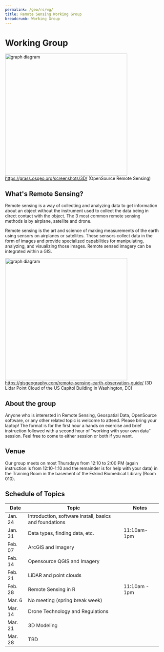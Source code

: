 ```yaml
---
permalink: /geo/rs/wg/
title: Remote Sensing Working Group
breadcrumb: Working Group
---
```


# Working Group

<img src="https://grass.osgeo.org/uploads/images/Gallery/3D/landsat_RGB_nviz_trento.png" alt = "graph diagram" style="width:400px" /><br/>
https://grass.osgeo.org/screenshots/3D/ (OpenSource Remote Sensing)

## What's Remote Sensing?

Remote sensing is a way of collecting and analyzing data to get information about an object without the instrument used to collect the data being in direct contact with the object.  The 3 most common remote sensing methods is by airplane, satellite and drone.

Remote sensing is the art and science of making measurements of the earth using sensors on airplanes or satellites. These sensors collect data in the form of images and provide specialized capabilities for manipulating, analyzing, and visualizing those images. Remote sensed imagery can be integrated within a GIS.

<img src="https://gisgeography.com/wp-content/uploads/2015/11/capitol-building-lidar-425x227.png" alt = "graph diagram" style="width:400px" /><br/>
https://gisgeography.com/remote-sensing-earth-observation-guide/ (3D Lidar Point Cloud of the US Capitol Building in Washington, DC)

## About the group

Anyone who is interested in Remote Sensing, Geospatial Data, OpenSource software, or any other related topic is welcome to attend.  Please bring your laptop!  The format is for the first hour a hands on exercise and brief instruction followed with a second hour of "working with your own data" session.  Feel free to come to either session or both if you want.

## Venue

Our group meets on most Thursdays from 12:10 to 2:00 PM (again instruction is from 12:10-1:10 and the remainder is for help with your data) in the Training Room in the basement of the Eskind Biomedical Library (Room 010).  


## Schedule of Topics

| Date | Topic | Notes |
|------|-------|-------|
| Jan. 24| Introduction, software install, basics and foundations  |  |
| Jan. 31 | Data types, finding data, etc. | 11:10am-1pm  |
| Feb. 07 | ArcGIS and Imagery |  |
| Feb. 14 | Opensource QGIS and Imagery |  |
| Feb. 21 | LiDAR and point clouds|  |
| Feb. 28 | Remote Sensing in R | 11:10am - 1pm |
| Mar. 6 | No meeting (spring break week) |  |
| Mar. 14 | Drone Technology and Regulations |  |
| Mar. 21 | 3D Modeling |  |
| Mar. 28 | TBD|  | |
